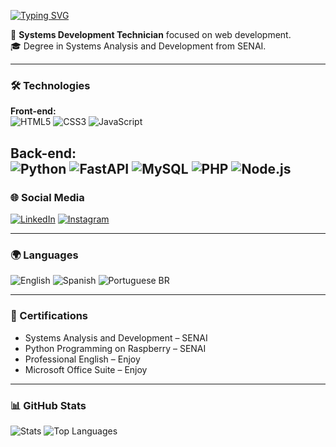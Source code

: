 [![Typing SVG](https://readme-typing-svg.demolab.com?font=Fira+Code&size=18&pause=1000&color=9027FF&background=FF000000&center=true&vCenter=true&multiline=true&width=535&height=100&lines=HI!+I'm+Miel+Velazquez%2C+and+I'm+19+years+old;Welcome+to+my+profile)](https://git.io/typing-svg)

🚀 **Systems Development Technician** focused on web development.  
🎓 Degree in Systems Analysis and Development from SENAI.  

---

### 🛠️ Technologies  
**Front-end:**  
![HTML5](https://img.shields.io/badge/HTML5-E34F26?style=for-the-badge&logo=html5&logoColor=white)  ![CSS3](https://img.shields.io/badge/CSS3-1572B6?style=for-the-badge&logo=css3&logoColor=white)  ![JavaScript](https://img.shields.io/badge/JavaScript-F7DF1E?style=for-the-badge&logo=javascript&logoColor=black)  

**Back-end:**  
![Python](https://img.shields.io/badge/Python-3776AB?style=for-the-badge&logo=python&logoColor=white)  ![FastAPI](https://img.shields.io/badge/FastAPI-009688?style=for-the-badge&logo=fastapi&logoColor=white)  ![MySQL](https://img.shields.io/badge/MySQL-4479A1?style=for-the-badge&logo=mysql&logoColor=white)  ![PHP](https://img.shields.io/badge/PHP-777BB4?style=for-the-badge&logo=php&logoColor=white)  ![Node.js](https://img.shields.io/badge/Node.js-339933?style=for-the-badge&logo=nodedotjs&logoColor=white)
---

### 🌐 Social Media  
[![LinkedIn](https://img.shields.io/badge/LinkedIn-0A66C2?style=for-the-badge&logo=linkedin&logoColor=white)](https://www.linkedin.com/in/miel-j-velazquez-d-s-b14473221?utm_source=share&utm_campaign=share_via&utm_content=profile&utm_medium=android_app)  [![Instagram](https://img.shields.io/badge/Instagram-E4405F?style=for-the-badge&logo=instagram&logoColor=white)](https://instagram.com/velazquezmiel)

---

### 🌍 Languages  
![English](https://img.shields.io/badge/English-B22222?style=for-the-badge&logo=language&logoColor=white)  ![Spanish](https://img.shields.io/badge/Spanish-FF5733?style=for-the-badge&logo=language&logoColor=white)  ![Portuguese BR](https://img.shields.io/badge/Portuguese%20(BR)-009639?style=for-the-badge&logo=language&logoColor=white)  

---
### 📜 Certifications  
- Systems Analysis and Development – SENAI  
- Python Programming on Raspberry – SENAI  
- Professional English – Enjoy  
- Microsoft Office Suite – Enjoy  

---

### 📊 GitHub Stats  
![Stats](https://github-readme-stats.vercel.app/api?username=MielVelazquezz&show_icons=true&theme=radical)  ![Top Languages](https://github-readme-stats.vercel.app/api/top-langs/?username=MielVelazquezz&layout=compact&theme=radical)
